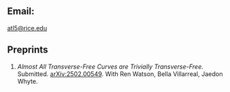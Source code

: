 ## Email: 
atl5@rice.edu 

## Preprints

1.  *Almost All Transverse-Free Curves are Trivially Transverse-Free.*  
   Submitted. [arXiv:2502.00549](https://arxiv.org/abs/2502.00549). With Ren Watson, Bella Villarreal, Jaedon Whyte. 

